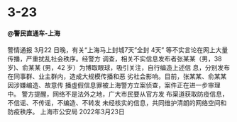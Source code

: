 # 3-23

#### @警民直通车-上海

警情通报 3月22 日晚，有关“上海马上封城7天”全封 4天” 等不实言论在网上大量传播，严重扰乱社会秩序。经警方 调查，相关不实信息发布者张某某（男，38 岁)、俞某某 (男，42 岁）为博取眼球，吸引关注，自行编造上述信 息，分别发布在同事群、业主群内，造成大规模传播和恶 劣社会影响。目前，张某某、俞某某因涉嫌编造、故意传 播虛假信息罪被上海警方立案侦查，案件正在进一步审理 中。 警方提醒，网络不是法外之地，广大市民要从官方发 布渠道获取防疫信息，不信谣、不传谣，不编造、不转发 未经核实的信息，共同维护清朗的网络空间和防疫秩序。 上海市公安局 2022年3月23日

